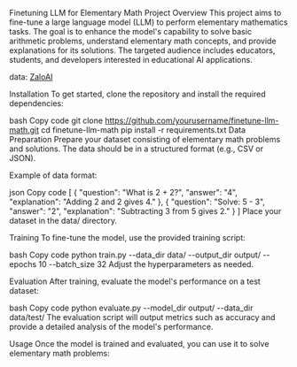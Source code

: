 Finetuning LLM for Elementary Math
Project Overview
This project aims to fine-tune a large language model (LLM) to perform elementary mathematics tasks. The goal is to enhance the model's capability to solve basic arithmetic problems, understand elementary math concepts, and provide explanations for its solutions. The targeted audience includes educators, students, and developers interested in educational AI applications.

data: [ZaloAI](https://challenge.zalo.ai/portal/elementary-maths-solving)


Installation
To get started, clone the repository and install the required dependencies:

bash
Copy code
git clone https://github.com/yourusername/finetune-llm-math.git
cd finetune-llm-math
pip install -r requirements.txt
Data Preparation
Prepare your dataset consisting of elementary math problems and solutions. The data should be in a structured format (e.g., CSV or JSON).

Example of data format:

json
Copy code
[
    {
        "question": "What is 2 + 2?",
        "answer": "4",
        "explanation": "Adding 2 and 2 gives 4."
    },
    {
        "question": "Solve: 5 - 3",
        "answer": "2",
        "explanation": "Subtracting 3 from 5 gives 2."
    }
]
Place your dataset in the data/ directory.

Training
To fine-tune the model, use the provided training script:

bash
Copy code
python train.py --data_dir data/ --output_dir output/ --epochs 10 --batch_size 32
Adjust the hyperparameters as needed.

Evaluation
After training, evaluate the model's performance on a test dataset:

bash
Copy code
python evaluate.py --model_dir output/ --data_dir data/test/
The evaluation script will output metrics such as accuracy and provide a detailed analysis of the model's performance.

Usage
Once the model is trained and evaluated, you can use it to solve elementary math problems:
